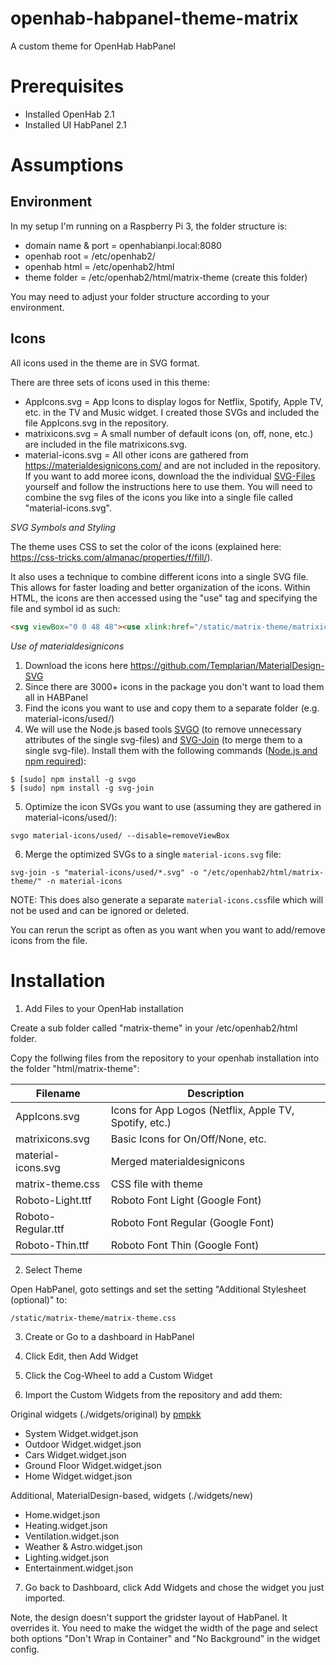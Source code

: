 # openhab-habpanel-theme-matrix
A custom theme for OpenHab HabPanel

<h1>Prerequisites</h1>

* Installed OpenHab 2.1
* Installed UI HabPanel 2.1

<h1>Assumptions</h1>

<h2>Environment</h2>

In  my setup I'm running on a Raspberry Pi 3, the folder structure is:

* domain name & port = openhabianpi.local:8080
* openhab root = /etc/openhab2/
* openhab html = /etc/openhab2/html
* theme folder = /etc/openhab2/html/matrix-theme (create this folder)

You may need to adjust your folder structure according to your environment.

<h2>Icons</h2>

All icons used in the theme are in SVG format.

There are three sets of icons used in this theme:

* AppIcons.svg = App Icons to display logos for Netflix, Spotify, Apple TV, etc. in the TV and Music widget. I created those SVGs and included the file AppIcons.svg in the repository.
* matrixicons.svg = A small number of default icons (on, off, none, etc.) are included in the file matrixicons.svg.
* material-icons.svg = All other icons are gathered from https://materialdesignicons.com/ and are not included in the repository. If you want to add moree icons, download the the individual [SVG-Files](https://github.com/Templarian/MaterialDesign-SVG) yourself and follow the instructions here to use them. You will need to combine the svg files of the icons you like into a single file called "material-icons.svg".

*SVG Symbols and Styling*

The theme uses CSS to set the color of the icons (explained here: https://css-tricks.com/almanac/properties/f/fill/).

It also uses a technique to combine different icons into a single SVG file. This allows for faster loading and better organization of the icons. Within HTML, the icons are then accessed using the "use" tag and specifying the file and symbol id as such:

```html
<svg viewBox="0 0 48 48"><use xlink:href="/static/matrix-theme/matrixicons.svg#off"></use></svg>
```

*Use of materialdesignicons*

1. Download the icons here https://github.com/Templarian/MaterialDesign-SVG
2. Since there are 3000+ icons in the package you don't want to load them all in HABPanel
3. Find the icons you want to use and copy them to a separate folder (e.g. material-icons/used/)
4. We will use the Node.js based tools [SVGO](https://github.com/svg/svgo) (to remove unnecessary attributes of the single svg-files) and [SVG-Join](https://github.com/Climenty/svg-join) (to merge them to a single svg-file). Install them with the following commands ([Node.js and npm required](https://nodejs.org/en/)):
```
$ [sudo] npm install -g svgo
$ [sudo] npm install -g svg-join
```
5. Optimize the icon SVGs you want to use (assuming they are gathered in material-icons/used/):

```
svgo material-icons/used/ --disable=removeViewBox
```

6. Merge the optimized SVGs to a single `material-icons.svg` file:

```
svg-join -s "material-icons/used/*.svg" -o "/etc/openhab2/html/matrix-theme/" -n material-icons
```
NOTE: This does also generate a separate `material-icons.css`file which will not be used and can be ignored or deleted.

You can rerun the script as often as you want when you want to add/remove icons from the file.

<h1>Installation</h1>

1. Add Files to your OpenHab installation

Create a sub folder called "matrix-theme" in your /etc/openhab2/html folder.

Copy the follwing files from the repository to your openhab installation into the folder "html/matrix-theme":

Filename | Description
-------- | -----------
AppIcons.svg | Icons for App Logos (Netflix, Apple TV, Spotify, etc.)
matrixicons.svg | Basic Icons for On/Off/None, etc.
material-icons.svg | Merged materialdesignicons
matrix-theme.css | CSS file with theme
Roboto-Light.ttf | Roboto Font Light (Google Font)
Roboto-Regular.ttf | Roboto Font Regular (Google Font)
Roboto-Thin.ttf | Roboto Font Thin (Google Font)

2. Select Theme

Open HabPanel, goto settings and set the setting "Additional Stylesheet (optional)" to:

```
/static/matrix-theme/matrix-theme.css
```

3. Create or Go to a dashboard in HabPanel

4. Click Edit, then Add Widget

5. Click the Cog-Wheel to add a Custom Widget

6. Import the Custom Widgets from the repository and add them:

Original widgets (./widgets/original) by [pmpkk](https://github.com/pmpkk/openhab-habpanel-theme-matrix)
* System Widget.widget.json
* Outdoor Widget.widget.json
* Cars Widget.widget.json
* Ground Floor Widget.widget.json
* Home Widget.widget.json

Additional, MaterialDesign-based, widgets (./widgets/new)
* Home.widget.json
* Heating.widget.json
* Ventilation.widget.json
* Weather & Astro.widget.json
* Lighting.widget.json
* Entertainment.widget.json

7. Go back to Dashboard, click Add Widgets and chose the widget you just imported.

Note, the design doesn't support the gridster layout of HabPanel. It overrides it. You need to make the widget the width of the page and select both options "Don't Wrap in Container" and "No Background" in the widget config.
